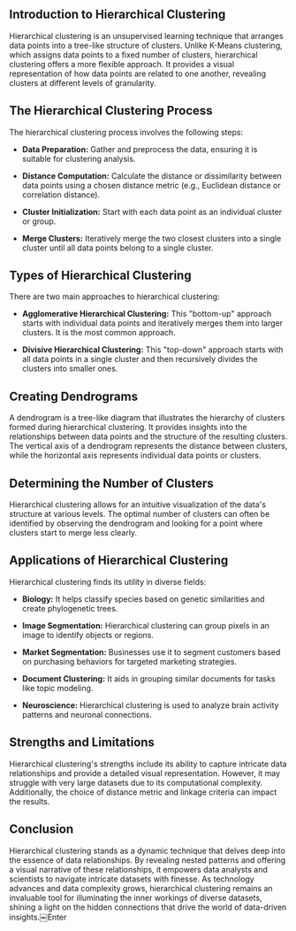 ## Introduction to Hierarchical Clustering

Hierarchical clustering is an unsupervised learning technique that arranges data points into a tree-like structure of clusters. Unlike K-Means clustering, which assigns data points to a fixed number of clusters, hierarchical clustering offers a more flexible approach. It provides a visual representation of how data points are related to one another, revealing clusters at different levels of granularity.

## The Hierarchical Clustering Process

The hierarchical clustering process involves the following steps:

* **Data Preparation:** Gather and preprocess the data, ensuring it is suitable for clustering analysis.
    
* **Distance Computation:** Calculate the distance or dissimilarity between data points using a chosen distance metric (e.g., Euclidean distance or correlation distance).
    
* **Cluster Initialization:** Start with each data point as an individual cluster or group.
    
* **Merge Clusters:** Iteratively merge the two closest clusters into a single cluster until all data points belong to a single cluster.
    

## **Types of Hierarchical Clustering**

There are two main approaches to hierarchical clustering:

* **Agglomerative Hierarchical Clustering:** This "bottom-up" approach starts with individual data points and iteratively merges them into larger clusters. It is the most common approach.
    
* **Divisive Hierarchical Clustering:** This "top-down" approach starts with all data points in a single cluster and then recursively divides the clusters into smaller ones.
    

## Creating Dendrograms

A dendrogram is a tree-like diagram that illustrates the hierarchy of clusters formed during hierarchical clustering. It provides insights into the relationships between data points and the structure of the resulting clusters. The vertical axis of a dendrogram represents the distance between clusters, while the horizontal axis represents individual data points or clusters.

## Determining the Number of Clusters

Hierarchical clustering allows for an intuitive visualization of the data's structure at various levels. The optimal number of clusters can often be identified by observing the dendrogram and looking for a point where clusters start to merge less clearly.

## Applications of Hierarchical Clustering

Hierarchical clustering finds its utility in diverse fields:

* **Biology:** It helps classify species based on genetic similarities and create phylogenetic trees.
    
* **Image Segmentation:** Hierarchical clustering can group pixels in an image to identify objects or regions.
    
* **Market Segmentation:** Businesses use it to segment customers based on purchasing behaviors for targeted marketing strategies.
    
* **Document Clustering:** It aids in grouping similar documents for tasks like topic modeling.
    
* **Neuroscience:** Hierarchical clustering is used to analyze brain activity patterns and neuronal connections.
    

## Strengths and Limitations

Hierarchical clustering's strengths include its ability to capture intricate data relationships and provide a detailed visual representation. However, it may struggle with very large datasets due to its computational complexity. Additionally, the choice of distance metric and linkage criteria can impact the results.

## Conclusion

Hierarchical clustering stands as a dynamic technique that delves deep into the essence of data relationships. By revealing nested patterns and offering a visual narrative of these relationships, it empowers data analysts and scientists to navigate intricate datasets with finesse. As technology advances and data complexity grows, hierarchical clustering remains an invaluable tool for illuminating the inner workings of diverse datasets, shining a light on the hidden connections that drive the world of data-driven insights.￼Enter
